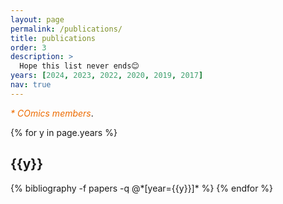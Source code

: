 ```yaml
---
layout: page
permalink: /publications/
title: publications
order: 3
description: >
  Hope this list never ends😊
years: [2024, 2023, 2022, 2020, 2019, 2017]
nav: true
---
```


<em style="color:#ed6b00">* COmics members</em>.

<div class="publications">
  
{% for y in page.years %}
  <h2 class="year">{{y}}</h2>
  {% bibliography -f papers -q @*[year={{y}}]* %}
{% endfor %}

</div>
